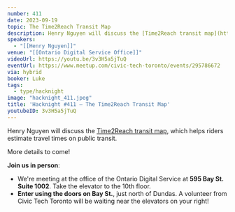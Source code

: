 ```yaml
---
number: 411
date: 2023-09-19
topic: The Time2Reach Transit Map
description: Henry Nguyen will discuss the [Time2Reach transit map](https://map.henryn.ca/), which helps riders estimate travel times on public transit.
speakers:
  - "[[Henry Nguyen]]"
venue: "[[Ontario Digital Service Office]]"
videoUrl: https://youtu.be/3v3H5a5jTuQ
eventUrl: https://www.meetup.com/civic-tech-toronto/events/295786672
via: hybrid
booker: Luke
tags:
  - type/hacknight
image: "hacknight_411.jpeg"
title: 'Hacknight #411 – The Time2Reach Transit Map'
youtubeID: 3v3H5a5jTuQ
---
```


Henry Nguyen will discuss the [Time2Reach transit map](https://map.henryn.ca/), which helps riders estimate travel times on public transit.

More details to come!

**Join us in person**:

* We're meeting at the office of the Ontario Digital Service at **595 Bay St. Suite 1002**. Take the elevator to the 10th floor.
* **Enter using the doors on Bay St.**, just north of Dundas. A volunteer from Civic Tech Toronto will be waiting near the elevators on your right!

